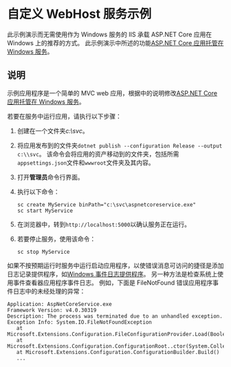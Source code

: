 # <a name="custom-webhost-service-sample"></a>自定义 WebHost 服务示例

此示例演示而无需使用作为 Windows 服务的 IIS 承载 ASP.NET Core 应用在 Windows 上的推荐的方式。 此示例演示中所述的功能[ASP.NET Core 应用托管在 Windows 服务](https://docs.microsoft.com/aspnet/core/host-and-deploy/windows-service)。

## <a name="instructions"></a>说明

示例应用程序是一个简单的 MVC web 应用，根据中的说明修改[ASP.NET Core 应用托管在 Windows 服务](https://docs.microsoft.com/aspnet/core/host-and-deploy/windows-service)。

若要在服务中运行应用，请执行以下步骤：

1. 创建在一个文件夹*c:\svc*。

1. 将应用发布到的文件夹`dotnet publish --configuration Release --output c:\\svc`。 该命令会将应用的资产移动到的文件夹，包括所需`appsettings.json`文件和`wwwroot`文件夹及其内容。

1. 打开**管理员**命令行界面。

1. 执行以下命令：

   ```console
   sc create MyService binPath="c:\svc\aspnetcoreservice.exe"
   sc start MyService
   ```

1. 在浏览器中，转到`http://localhost:5000`以确认服务正在运行。

1. 若要停止服务，使用该命令：

   ```console
   sc stop MyService
   ```

如果不按预期运行时服务中运行启动应用程序，以使错误消息可访问的捷径是添加日志记录提供程序，如[Windows 事件日志提供程序](https://docs.microsoft.com/aspnet/core/fundamentals/logging/index#eventlog)。 另一种方法是检查系统上使用事件查看器应用程序事件日志。 例如，下面是 FileNotFound 错误应用程序事件日志中的未经处理的异常：

```console
Application: AspNetCoreService.exe
Framework Version: v4.0.30319
Description: The process was terminated due to an unhandled exception.
Exception Info: System.IO.FileNotFoundException
   at Microsoft.Extensions.Configuration.FileConfigurationProvider.Load(Boolean)
   at Microsoft.Extensions.Configuration.ConfigurationRoot..ctor(System.Collections.Generic.IList`1<Microsoft.Extensions.Configuration.IConfigurationProvider>)
   at Microsoft.Extensions.Configuration.ConfigurationBuilder.Build()
   ...
```
